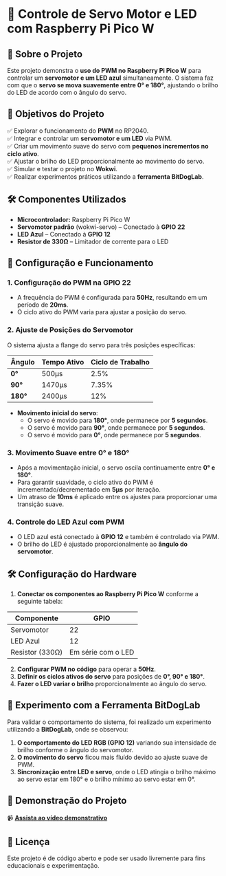 # 📌 Controle de Servo Motor e LED com Raspberry Pi Pico W

## 📖 Sobre o Projeto
Este projeto demonstra o **uso do PWM no Raspberry Pi Pico W** para controlar um **servomotor e um LED azul** simultaneamente. O sistema faz com que o **servo se mova suavemente entre 0° e 180°**, ajustando o brilho do LED de acordo com o ângulo do servo.

## 🎯 Objetivos do Projeto
✅ Explorar o funcionamento do **PWM** no RP2040.  
✅ Integrar e controlar um **servomotor e um LED** via PWM.  
✅ Criar um movimento suave do servo com **pequenos incrementos no ciclo ativo**.  
✅ Ajustar o brilho do LED proporcionalmente ao movimento do servo.  
✅ Simular e testar o projeto no **Wokwi**.  
✅ Realizar experimentos práticos utilizando a **ferramenta BitDogLab**.  

## 🛠️ Componentes Utilizados
- **Microcontrolador:** Raspberry Pi Pico W  
- **Servomotor padrão** (wokwi-servo) – Conectado à **GPIO 22**  
- **LED Azul** – Conectado à **GPIO 12**  
- **Resistor de 330Ω** – Limitador de corrente para o LED  

## 🚀 Configuração e Funcionamento

### 1. Configuração do PWM na GPIO 22
- A frequência do PWM é configurada para **50Hz**, resultando em um período de **20ms**.  
- O ciclo ativo do PWM varia para ajustar a posição do servo.  

### 2. Ajuste de Posições do Servomotor
O sistema ajusta a flange do servo para três posições específicas:

| Ângulo | Tempo Ativo | Ciclo de Trabalho |
|--------|------------|-------------------|
| **0°** | 500µs | 2.5% |
| **90°** | 1470µs | 7.35% |
| **180°** | 2400µs | 12% |

- **Movimento inicial do servo**:
  - O servo é movido para **180°**, onde permanece por **5 segundos**.
  - O servo é movido para **90°**, onde permanece por **5 segundos**.
  - O servo é movido para **0°**, onde permanece por **5 segundos**.

### 3. Movimento Suave entre 0° e 180°
- Após a movimentação inicial, o servo oscila continuamente entre **0° e 180°**.  
- Para garantir suavidade, o ciclo ativo do PWM é incrementado/decrementado em **5µs** por iteração.  
- Um atraso de **10ms** é aplicado entre os ajustes para proporcionar uma transição suave.

### 4. Controle do LED Azul com PWM
- O LED azul está conectado à **GPIO 12** e também é controlado via PWM.  
- O brilho do LED é ajustado proporcionalmente ao **ângulo do servomotor**.

## 🛠️ Configuração do Hardware
1. **Conectar os componentes ao Raspberry Pi Pico W** conforme a seguinte tabela:

| Componente | GPIO |
|------------|------|
| Servomotor | 22 |
| LED Azul | 12 |
| Resistor (330Ω) | Em série com o LED |

2. **Configurar PWM no código** para operar a **50Hz**.  
3. **Definir os ciclos ativos do servo** para posições de **0°, 90° e 180°**.  
4. **Fazer o LED variar o brilho** proporcionalmente ao ângulo do servo.   

## 🔬 Experimento com a Ferramenta BitDogLab
Para validar o comportamento do sistema, foi realizado um experimento utilizando a **BitDogLab**, onde se observou:
1. **O comportamento do LED RGB (GPIO 12)** variando sua intensidade de brilho conforme o ângulo do servomotor.
2. **O movimento do servo** ficou mais fluído devido ao ajuste suave de PWM.
3. **Sincronização entre LED e servo**, onde o LED atingia o brilho máximo ao servo estar em 180° e o brilho mínimo ao servo estar em 0°.

## 📸 Demonstração do Projeto
📹 **[Assista ao vídeo demonstrativo](https://drive.google.com/file/d/1yfxOpi2ARpixe9Zek_S0fhwNa1X59_H4)**  

## 📜 Licença
Este projeto é de código aberto e pode ser usado livremente para fins educacionais e experimentação.